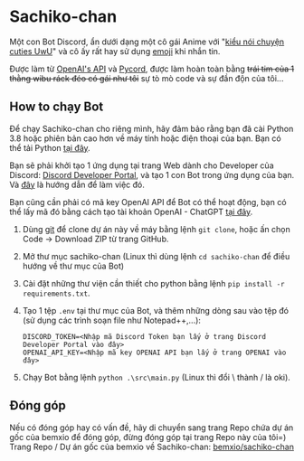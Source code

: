 # Sachiko-chan
Một con Bot Discord, ẩn dưới dạng một cô gái Anime với "[kiểu nói chuyện cuties UwU](https://www.urbandictionary.com/define.php?term=UwU%20Speech)" và cô ấy rất hay sử dụng [emoji](https://vi.wikipedia.org/wiki/Emoticon#Japanese_(kaomoji)) khi nhắn tin.

Được làm từ [OpenAI's API](https://platform.openai.com/docs/api-reference/chat) và [Pycord](https://pycord.dev), được làm hoàn toàn bằng ~~trái tim của 1 thằng wibu ráck đéo có gái như tôi~~ sự tò mò code và sự đần độn của tôi...

## How to chạy Bot
Để chạy Sachiko-chan cho riêng mình, hãy đảm bảo rằng bạn đã cài Python 3.8 hoặc phiên bản cao hơn về máy tính hoặc điện thoại của bạn. Bạn có thể tải Python [tại đây](https://www.python.org/downloads/).

Bạn sẽ phải khởi tạo 1 ứng dụng tại trang Web dành cho Developer của Discord: [Discord Developer Portal](https://discord.com/developers/applications), và tạo 1 con Bot trong ứng dụng của bạn. Và [đây](https://discordpy.readthedocs.io/en/stable/discord.html) là hướng dẫn để làm việc đó.

Bạn cũng cần phải có mã key OpenAI API để Bot có thể hoạt động, bạn có thể lấy mã đó bằng cách tạo tài khoản OpenAI - ChatGPT [tại đây](https://beta.openai.com/).

1. Dùng [git](https://git-scm.com/) để clone dự án này về máy bằng lệnh `git clone`, hoặc ấn chọn Code -> Download ZIP từ trang GitHub.
2. Mở thư mục sachiko-chan (Linux thì dùng lệnh `cd sachiko-chan` để điều hướng về thư mục của Bot)
3. Cài đặt những thư viện cần thiết cho python bằng lệnh `pip install -r requirements.txt`.
4. Tạo 1 tệp `.env` tại thư mục của Bot, và thêm những dòng sau vào tệp đó (sử dụng các trình soạn file như Notepad++,...):

    ```
    DISCORD_TOKEN=<Nhập mã Discord Token bạn lấy ở trang Discord Developer Portal vào đây>
    OPENAI_API_KEY=<Nhập mã key OPENAI API bạn lấy ở trang OPENAI vào đây>
    ```

5. Chạy Bot bằng lệnh `python .\src\main.py` (Linux thì đổi \ thành / là oki).

## Đóng góp
Nếu có đóng góp hay có vấn đề, hãy di chuyển sang trang Repo chứa dự án gốc của bemxio để đóng góp, đừng đóng góp tại trang Repo này của tôi=)
Trang Repo / Dự án gốc của bemxio về Sachiko-chan: [bemxio/sachiko-chan](https://github.com/bemxio/sachiko-chan)